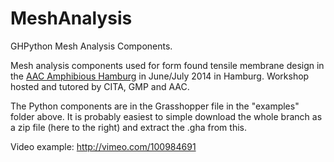 MeshAnalysis
============

GHPython Mesh Analysis Components.

Mesh analysis components used for form found tensile membrane design in the [AAC Amphibious Hamburg](http://www.aac-hamburg.com/public-events/archive/exhibition-in-hamburg.html) in June/July 2014 in Hamburg. Workshop hosted and tutored by CITA, GMP and AAC.

The Python components are in the Grasshopper file in the "examples" folder above. It is probably easiest to simple download the whole branch as a zip file (here to the right) and extract the .gha from this.

Video example: http://vimeo.com/100984691
